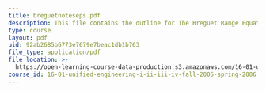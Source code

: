 ```yaml
---
title: breguetnoteseps.pdf
description: This file contains the outline for The Breguet Range Equation.
type: course
layout: pdf
uid: 92ab2685b6773e7679e7beac1db1b763
file_type: application/pdf
file_location: >-
  https://open-learning-course-data-production.s3.amazonaws.com/16-01-unified-engineering-i-ii-iii-iv-fall-2005-spring-2006/92ab2685b6773e7679e7beac1db1b763_breguetnoteseps.pdf
course_id: 16-01-unified-engineering-i-ii-iii-iv-fall-2005-spring-2006
---
```

